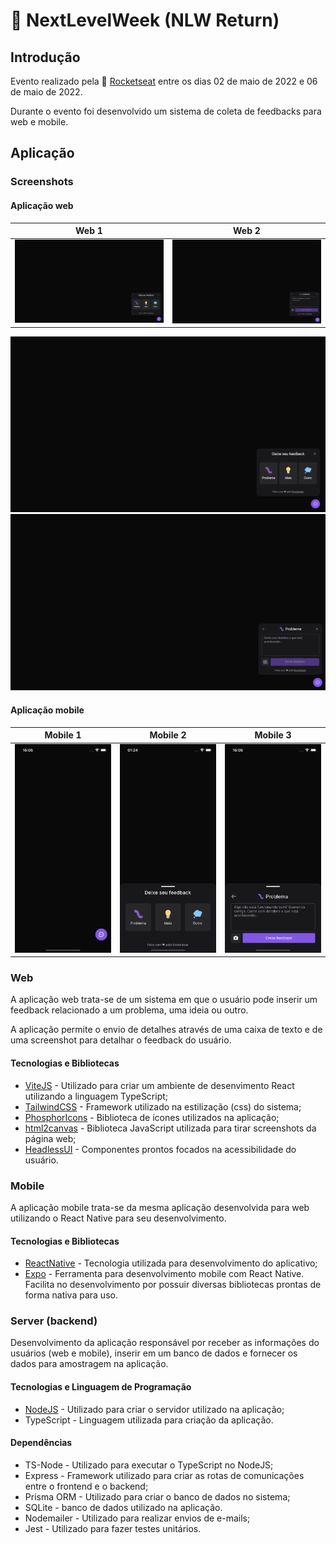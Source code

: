 # 🚀 NextLevelWeek (NLW Return)

## Introdução

Evento realizado pela 🚀 [Rocketseat](https://www.rocketseat.com.br) entre os dias 02 de maio de 2022 e 06 de maio de 2022.

Durante o evento foi desenvolvido um sistema de coleta de feedbacks para web e mobile.

## Aplicação

### Screenshots

#### Aplicação web

|                                                   Web 1                                                   |                                                   Web 2                                                   |
| :-------------------------------------------------------------------------------------------------------: | :-------------------------------------------------------------------------------------------------------: |
| ![Web-1](https://github.com/guilhermemigliano/feedget-nlwreturn/blob/main/screenshots/web-1.png?raw=true) | ![Web-2](https://github.com/guilhermemigliano/feedget-nlwreturn/blob/main/screenshots/web-2.png?raw=true) |

![Web-1](https://github.com/guilhermemigliano/feedget-nlwreturn/blob/main/screenshots/web-1.png?raw=true)
![Web-2](https://github.com/guilhermemigliano/feedget-nlwreturn/blob/main/screenshots/web-2.png?raw=true)

#### Aplicação mobile

|                                                    Mobile 1                                                     |                                                    Mobile 2                                                     |                                                    Mobile 3                                                     |
| :-------------------------------------------------------------------------------------------------------------: | :-------------------------------------------------------------------------------------------------------------: | :-------------------------------------------------------------------------------------------------------------: |
| ![Mobile-1](https://github.com/guilhermemigliano/feedget-nlwreturn/blob/main/screenshots/mobile-1.png?raw=true) | ![Mobile-2](https://github.com/guilhermemigliano/feedget-nlwreturn/blob/main/screenshots/mobile-2.png?raw=true) | ![Mobile-3](https://github.com/guilhermemigliano/feedget-nlwreturn/blob/main/screenshots/mobile-3.png?raw=true) |

### Web

A aplicação web trata-se de um sistema em que o usuário pode inserir um feedback relacionado a um problema, uma ideia ou outro.

A aplicação permite o envio de detalhes através de uma caixa de texto e de uma screenshot para detalhar o feedback do usuário.

#### Tecnologias e Bibliotecas

- [ViteJS](https://vitejs.dev/guide/) - Utilizado para criar um ambiente de desenvimento React utilizando a linguagem TypeScript;
- [TailwindCSS](https://tailwindcss.com) - Framework utilizado na estilização (css) do sistema;
- [PhosphorIcons](https://phosphoricons.com) - Biblioteca de ícones utilizados na aplicação;
- [html2canvas](https://html2canvas.hertzen.com) - Biblioteca JavaScript utilizada para tirar screenshots da página web;
- [HeadlessUI](https://headlessui.dev) - Componentes prontos focados na acessibilidade do usuário.

### Mobile

A aplicação mobile trata-se da mesma aplicação desenvolvida para web utilizando o React Native para seu desenvolvimento.

#### Tecnologias e Bibliotecas

- [ReactNative](https://reactnative.dev) - Tecnologia utilizada para desenvolvimento do aplicativo;
- [Expo](https://reactnative.dev) - Ferramenta para desenvolvimento mobile com React Native. Facilita no desenvolvimento por possuir diversas bibliotecas prontas de forma nativa para uso.

### Server (backend)

Desenvolvimento da aplicação responsável por receber as informações do usuários (web e mobile), inserir em um banco de dados e fornecer os dados para amostragem na aplicação.

#### Tecnologias e Linguagem de Programação

- [NodeJS](https://nodejs.org/en/) - Utilizado para criar o servidor utilizado na aplicação;
- TypeScript - Linguagem utilizada para criação da aplicação.

#### Dependências

- TS-Node - Utilizado para executar o TypeScript no NodeJS;
- Express - Framework utilizado para criar as rotas de comunicações entre o frontend e o backend;
- Prisma ORM - Utilizado para criar o banco de dados no sistema;
- SQLite - banco de dados utilizado na aplicação.
- Nodemailer - Utilizado para realizar envios de e-mails;
- Jest - Utilizado para fazer testes unitários.
